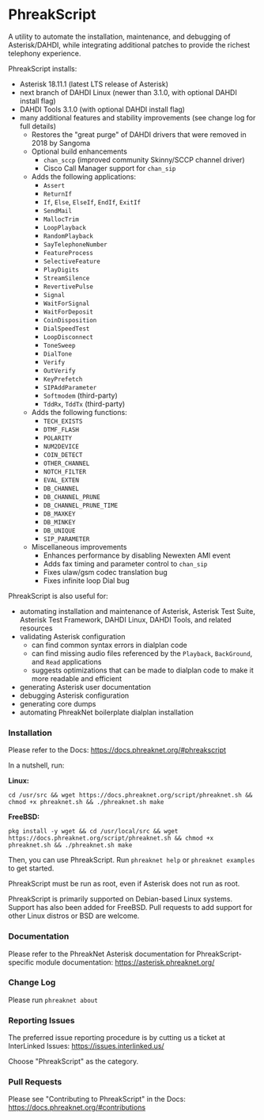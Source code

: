 # PhreakScript
A utility to automate the installation, maintenance, and debugging of Asterisk/DAHDI, while integrating additional patches to provide the richest telephony experience.

PhreakScript installs:

- Asterisk 18.11.1 (latest LTS release of Asterisk)
- next branch of DAHDI Linux (newer than 3.1.0, with optional DAHDI install flag)
- DAHDI Tools 3.1.0 (with optional DAHDI install flag)
- many additional features and stability improvements (see change log for full details)
   - Restores the "great purge" of DAHDI drivers that were removed in 2018 by Sangoma
   - Optional build enhancements
      - `chan_sccp` (improved community Skinny/SCCP channel driver)
      - Cisco Call Manager support for `chan_sip`
   - Adds the following applications:
      - ``Assert``
      - ``ReturnIf``
      - ``If``, ``Else``, ``ElseIf``, ``EndIf``, ``ExitIf``
      - ``SendMail``
      - ``MallocTrim``
      - ``LoopPlayback``
      - ``RandomPlayback``
      - ``SayTelephoneNumber``
      - ``FeatureProcess``
      - ``SelectiveFeature``
      - ``PlayDigits``
      - ``StreamSilence``
      - ``RevertivePulse``
      - ``Signal``
      - ``WaitForSignal``
      - ``WaitForDeposit``
      - ``CoinDisposition``
      - ``DialSpeedTest``
      - ``LoopDisconnect``
      - ``ToneSweep``
      - ``DialTone``
      - ``Verify``
      - ``OutVerify``
      - ``KeyPrefetch``
      - ``SIPAddParameter``
      - ``Softmodem`` (third-party)
      - ``TddRx``, ``TddTx`` (third-party)
   - Adds the following functions:
      - ``TECH_EXISTS``
      - ``DTMF_FLASH``
      - ``POLARITY``
      - ``NUM2DEVICE``
      - ``COIN_DETECT``
      - ``OTHER_CHANNEL``
      - ``NOTCH_FILTER``
      - ``EVAL_EXTEN``
      - ``DB_CHANNEL``
      - ``DB_CHANNEL_PRUNE``
      - ``DB_CHANNEL_PRUNE_TIME``
      - ``DB_MAXKEY``
      - ``DB_MINKEY``
      - ``DB_UNIQUE``
      - ``SIP_PARAMETER``
   - Miscellaneous improvements
      - Enhances performance by disabling Newexten AMI event
      - Adds fax timing and parameter control to `chan_sip`
      - Fixes ulaw/gsm codec translation bug
      - Fixes infinite loop Dial bug

PhreakScript is also useful for:
- automating installation and maintenance of Asterisk, Asterisk Test Suite, Asterisk Test Framework, DAHDI Linux, DAHDI Tools, and related resources
- validating Asterisk configuration
   - can find common syntax errors in dialplan code
   - can find missing audio files referenced by the ``Playback``, ``BackGround``, and ``Read`` applications
   - suggests optimizations that can be made to dialplan code to make it more readable and efficient
- generating Asterisk user documentation
- debugging Asterisk configuration
- generating core dumps
- automating PhreakNet boilerplate dialplan installation

### Installation

Please refer to the Docs: https://docs.phreaknet.org/#phreakscript

In a nutshell, run:

**Linux:**

```cd /usr/src && wget https://docs.phreaknet.org/script/phreaknet.sh && chmod +x phreaknet.sh && ./phreaknet.sh make```

**FreeBSD:**

```pkg install -y wget && cd /usr/local/src && wget https://docs.phreaknet.org/script/phreaknet.sh && chmod +x phreaknet.sh && ./phreaknet.sh make```

Then, you can use PhreakScript. Run ```phreaknet help``` or ```phreaknet examples``` to get started.

PhreakScript must be run as root, even if Asterisk does not run as root.

PhreakScript is primarily supported on Debian-based Linux systems. Support has also been added for FreeBSD. Pull requests to add support for other Linux distros or BSD are welcome.

### Documentation

Please refer to the PhreakNet Asterisk documentation for PhreakScript-specific module documentation: https://asterisk.phreaknet.org/

### Change Log

Please run ```phreaknet about```

### Reporting Issues

The preferred issue reporting procedure is by cutting us a ticket at InterLinked Issues: https://issues.interlinked.us/

Choose "PhreakScript" as the category.

### Pull Requests

Please see "Contributing to PhreakScript" in the Docs: https://docs.phreaknet.org/#contributions
